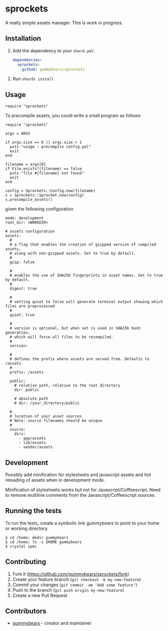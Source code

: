 # sprockets

A really simple assets manager.
This is work in progress.

## Installation

1. Add the dependency to your `shard.yml`:

   ```yaml
   dependencies:
     sprockets:
       github: gummybears/sprockets
   ```

2. Run `shards install`

## Usage

```crystal
require "sprockets"
```

To precompile assets, you could write a small program as follows
```
require "sprockets"

args = ARGV

if args.size == 0 || args.size > 1
  puts "usage : precompile config.yml"
  exit
end

filename = args[0]
if File.exists?(filename) == false
  puts "file #{filename} not found"
  exit
end

config = Sprockets::Config.new(filename)
s = Sprockets::Sprocket.new(config)
s.precompile_assets()
```
given the following configuration
```
mode: development
root_dir: <WORKDIR>

# assets configuration
assets:
  #
  # a flag that enables the creation of gzipped version of compiled assets,
  # along with non-gzipped assets. Set to true by default.
  #
  gzip: false

  #
  # enables the use of SHA256 fingerprints in asset names. Set to true by default.
  #
  digest: true

  #
  # setting quiet to false will generate terminal output showing which files are preprocessed
  #
  quiet: true

  #
  # version is optional, but when set is used in SHA256 hash generation,
  # which will force all files to be recompiled.
  #
  version:

  #
  # defines the prefix where assets are served from. Defaults to /assets
  #
  prefix: /assets

  public:
    # relative path, relative to the root directory
    dir: public

    # absolute path
    # dir: /your_directory/public

  #
  # location of your asset sources
  # Note: source filenames should be unique
  #
  source:
    dirs:
      - app/assets
      - lib/assets
      - vendor/assets
```

## Development

Possibly add minification for stylesheets and javascript assets and hot reloading
of assets when in development mode.

Minification of stylesheets works but not for Javascript/Coffeescript.
Need to remove multiline comments from the Javascript/Coffeescript sources.


## Running the tests

To run the tests, create a symbolic link gummybears
to point to your home or working directory.
```
$ cd /home; mkdir gummybears
$ cd /home; ln -s $HOME gummybears
$ crystal spec
```

## Contributing

1. Fork it (<https://github.com/gummybears/sprockets/fork>)
2. Create your feature branch (`git checkout -b my-new-feature`)
3. Commit your changes (`git commit -am 'Add some feature'`)
4. Push to the branch (`git push origin my-new-feature`)
5. Create a new Pull Request

## Contributors

- [gummybears](https://github.com/gummybears) - creator and maintainer
